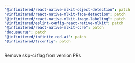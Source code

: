 ```yaml
---
"@infinitered/react-native-mlkit-object-detection": patch
"@infinitered/react-native-mlkit-face-detection": patch
"@infinitered/react-native-mlkit-image-labeling": patch
"@infinitered/eslint-config-react-native-mlkit": patch
"@infinitered/react-native-mlkit-core": patch
"docusaurus": patch
"@infinitered/infinite-red-ai": patch
"@infinitered/tsconfig": patch
---
```


Remove skip-ci flag from version PRs
